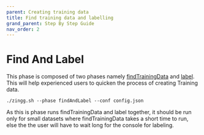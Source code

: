 ```yaml
---
parent: Creating training data
title: Find training data and labelling
grand_parent: Step By Step Guide
nav_order: 2
---
```


# Find And Label

This phase is composed of two phases namely [findTrainingData](findTrainingData.md) and [label](label.md). This will help experienced users to quicken the process of creating Training data.

`./zingg.sh --phase findAndLabel --conf config.json`

As this is phase runs findTrainingData and label together, it should be run only for small datasets where findTrainingData takes a short time to run, else the the user will have to wait long for the console for labeling.&#x20;
